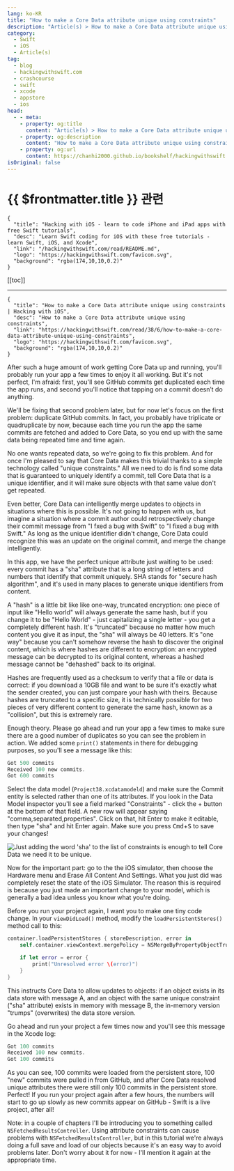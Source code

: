 ```yaml
---
lang: ko-KR
title: "How to make a Core Data attribute unique using constraints"
description: "Article(s) > How to make a Core Data attribute unique using constraints"
category:
  - Swift
  - iOS
  - Article(s)
tag: 
  - blog
  - hackingwithswift.com
  - crashcourse
  - swift
  - xcode
  - appstore
  - ios  
head:
  - - meta:
    - property: og:title
      content: "Article(s) > How to make a Core Data attribute unique using constraints"
    - property: og:description
      content: "How to make a Core Data attribute unique using constraints"
    - property: og:url
      content: https://chanhi2000.github.io/bookshelf/hackingwithswift.com/read/38/06-how-to-make-a-core-data-attribute-unique-using-constraints.html
isOriginal: false
---
```


# {{ $frontmatter.title }} 관련

```component VPCard
{
  "title": "Hacking with iOS - learn to code iPhone and iPad apps with free Swift tutorials",
  "desc": "Learn Swift coding for iOS with these free tutorials - learn Swift, iOS, and Xcode",
  "link": "/hackingwithswift.com/read/README.md",
  "logo": "https://hackingwithswift.com/favicon.svg",
  "background": "rgba(174,10,10,0.2)"
}
```

[[toc]]

---

```component VPCard
{
  "title": "How to make a Core Data attribute unique using constraints | Hacking with iOS",
  "desc": "How to make a Core Data attribute unique using constraints",
  "link": "https://hackingwithswift.com/read/38/6/how-to-make-a-core-data-attribute-unique-using-constraints",
  "logo": "https://hackingwithswift.com/favicon.svg",
  "background": "rgba(174,10,10,0.2)"
}
```

After such a huge amount of work getting Core Data up and running, you'll probably run your app a few times to enjoy it all working. But it's not perfect, I'm afraid: first, you'll see GitHub commits get duplicated each time the app runs, and second you'll notice that tapping on a commit doesn’t do anything.

We'll be fixing that second problem later, but for now let's focus on the first problem: duplicate GitHub commits. In fact, you probably have triplicate or quadruplicate by now, because each time you run the app the same commits are fetched and added to Core Data, so you end up with the same data being repeated time and time again.

No one wants repeated data, so we're going to fix this problem. And for once I'm pleased to say that Core Data makes this trivial thanks to a simple technology called "unique constraints." All we need to do is find some data that is guaranteed to uniquely identify a commit, tell Core Data that is a unique identifier, and it will make sure objects with that same value don't get repeated.

Even better, Core Data can intelligently merge updates to objects in situations where this is possible. It's not going to happen with us, but imagine a situation where a commit author could retrospectively change their commit message from "I fxed a bug with Swift" to "I fixed a bug with Swift." As long as the unique identifier didn't change, Core Data could recognize this was an update on the original commit, and merge the change intelligently.

In this app, we have the perfect unique attribute just waiting to be used: every commit has a "sha" attribute that is a long string of letters and numbers that identify that commit uniquely. SHA stands for "secure hash algorithm", and it's used in many places to generate unique identifiers from content.

A "hash" is a little bit like like one-way, truncated encryption: one piece of input like "Hello world" will always generate the same hash, but if you change it to be "Hello World" - just capitalizing a single letter - you get a completely different hash. It's "truncated" because no matter how much content you give it as input, the "sha" will always be 40 letters. It's "one way" because you can't somehow reverse the hash to discover the original content, which is where hashes are different to encryption: an encrypted message can be decrypted to its original content, whereas a hashed message cannot be "dehashed" back to its original.

Hashes are frequently used as a checksum to verify that a file or data is correct: if you download a 10GB file and want to be sure it's exactly what the sender created, you can just compare your hash with theirs. Because hashes are truncated to a specific size, it is technically possible for two pieces of very different content to generate the same hash, known as a "collision", but this is extremely rare.

Enough theory. Please go ahead and run your app a few times to make sure there are a good number of duplicates so you can see the problem in action. We added some `print()` statements in there for debugging purposes, so you'll see a message like this:

```swift
Got 500 commits
Received 100 new commits.
Got 600 commits
```

Select the data model (<FontIcon icon="iconfont icon-xcode"/>`Project38.xcdatamodeld`) and make sure the Commit entity is selected rather than one of its attributes. If you look in the Data Model inspector you'll see a field marked "Constraints" - click the + button at the bottom of that field. A new row will appear saying "comma,separated,properties". Click on that, hit Enter to make it editable, then type "sha" and hit Enter again. Make sure you press <kbd>Cmd</kbd>+<kbd>S</kbd> to save your changes!

![Just adding the word 'sha' to the list of constraints is enough to tell Core Data we need it to be unique.](https://hackingwithswift.com/img/books/hws/38-8@2x.png)

Now for the important part: go to the the iOS simulator, then choose the Hardware menu and Erase All Content And Settings.
What you just did was completely reset the state of the iOS Simulator. The reason this is required is because you just made an important change to your model, which is generally a bad idea unless you know what you're doing.

Before you run your project again, I want you to make one tiny code change. In your `viewDidLoad()` method, modify the `loadPersistentStores()` method call to this:

```swift
container.loadPersistentStores { storeDescription, error in
    self.container.viewContext.mergePolicy = NSMergeByPropertyObjectTrumpMergePolicy

    if let error = error {
        print("Unresolved error \(error)")
    }
}
```

This instructs Core Data to allow updates to objects: if an object exists in its data store with message A, and an object with the same unique constraint ("sha" attribute) exists in memory with message B, the in-memory version "trumps" (overwrites) the data store version.

Go ahead and run your project a few times now and you'll see this message in the Xcode log:

```swift
Got 100 commits
Received 100 new commits.
Got 100 commits
```

As you can see, 100 commits were loaded from the persistent store, 100 "new" commits were pulled in from GitHub, and after Core Data resolved unique attributes there were still only 100 commits in the persistent store. Perfect! If you run your project again after a few hours, the numbers will start to go up slowly as new commits appear on GitHub - Swift is a live project, after all!

Note: in a couple of chapters I'll be introducing you to something called `NSFetchedResultsController`. Using attribute constraints can cause problems with `NSFetchedResultsController`, but in this tutorial we're always doing a full save and load of our objects because it's an easy way to avoid problems later. Don't worry about it for now - I'll mention it again at the appropriate time.

